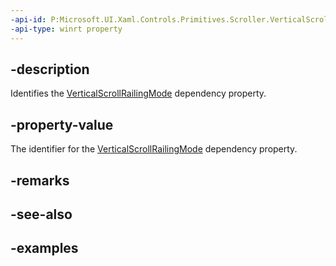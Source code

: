 ```yaml
---
-api-id: P:Microsoft.UI.Xaml.Controls.Primitives.Scroller.VerticalScrollRailingModeProperty
-api-type: winrt property
---
```


## -description

Identifies the [VerticalScrollRailingMode](scroller_verticalscrollrailingmode.md) dependency property.

## -property-value

The identifier for the [VerticalScrollRailingMode](scroller_verticalscrollrailingmode.md) dependency property.

## -remarks

## -see-also

## -examples

